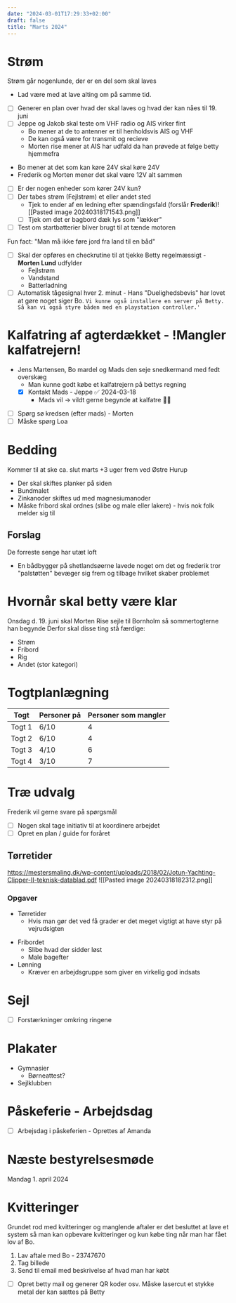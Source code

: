 ```yaml
---
date: "2024-03-01T17:29:33+02:00"
draft: false
title: "Marts 2024"
---
```

# Strøm
Strøm går nogenlunde, der er en del som skal laves
* Lad være med at lave alting om på samme tid. 
- [ ] Generer en plan over hvad der skal laves og hvad der kan nåes til 19. juni
- [ ] Jeppe og Jakob skal teste om VHF radio og AIS virker fint
	- Bo mener at de to antenner er til henholdsvis AIS og VHF
	- De kan også være for transmit og recieve
	- Morten rise mener at AIS har udfald da han prøvede at følge betty hjemmefra
- Bo mener at det som kan køre 24V skal køre 24V
- Frederik og Morten mener det skal være 12V alt sammen
- [ ] Er der nogen enheder som kører 24V kun?
- [ ] Der tabes strøm (Fejlstrøm) et eller andet sted
	- Tjek to ender af en ledning efter spændingsfald (forslår **Frederik**)![[Pasted image 20240318171543.png]]
	- [ ] Tjek om det er bagbord dæk lys som "lækker"
- [ ] Test om startbatterier bliver brugt til at tænde motoren

Fun fact: "Man må ikke føre jord fra land til en båd"
- [ ] Skal der opføres en checkrutine til at tjekke Betty regelmæssigt - **Morten Lund** udfylder
	- Fejlstrøm
	- Vandstand
	- Batterladning
- [ ] Automatisk tågesignal hver 2. minut - Hans "Duelighedsbevis" har lovet at gøre noget siger Bo. 
	```Vi kunne også installere en server på Betty. Så kan vi også styre båden med en playstation controller.'```

# Kalfatring af agterdækket - !Mangler kalfatrejern!
- Jens Martensen, Bo mardel og Mads den seje snedkermand med fedt overskæg
	- Man kunne godt købe et kalfatrejern på bettys regning
	- [x] Kontakt Mads - Jeppe ✅ 2024-03-18
		- Mads vil -> vildt gerne begynde at kalfatre 👍🏼
- [ ] Spørg sø kredsen (efter mads) - Morten
- [ ] Måske spørg Loa
# Bedding
Kommer til at ske ca. slut marts +3 uger frem ved Østre Hurup
- Der skal skiftes planker på siden
- Bundmalet
- Zinkanoder skiftes ud med magnesiumanoder
- Måske fribord skal ordnes (slibe og male eller lakere) - hvis nok folk melder sig til
## Forslag
De forreste senge har utæt loft
- En bådbygger på shetlandsøerne lavede noget om det og frederik tror "palstøtten" bevæger sig frem og tilbage hvilket skaber problemet
# Hvornår skal betty være klar
Onsdag d. 19. juni skal Morten Rise sejle til Bornholm så sommertogterne han begynde
Derfor skal disse ting stå færdige:
- Strøm
- Fribord
- Rig
- Andet (stor kategori)
# Togtplanlægning

| Togt   | Personer på | Personer som mangler |
| ------ | ----------- | -------------------- |
| Togt 1 | 6/10        | 4                    |
| Togt 2 | 6/10        | 4                    |
| Togt 3 | 4/10        | 6                    |
| Togt 4 | 3/10        | 7                    |

# Træ  udvalg
Frederik vil gerne svare på spørgsmål
- [ ] Nogen skal tage initiativ til at koordinere arbejdet
- [ ] Opret en plan / guide for foråret
## Tørretider
https://mestersmaling.dk/wp-content/uploads/2018/02/Jotun-Yachting-Clipper-II-teknisk-datablad.pdf
![[Pasted image 20240318182312.png]]
### Opgaver
* Tørretider
	* Hvis man gør det ved få grader er det meget vigtigt at have styr på vejrudsigten
- Fribordet
	- Slibe hvad der sidder løst
	- Male bagefter
- Lønning
	- Kræver en arbejdsgruppe som giver en virkelig god indsats
# Sejl
- [ ] Forstærkninger omkring ringene
# Plakater
- Gymnasier
	- Børneattest?
- Sejlklubben
# Påskeferie - Arbejdsdag
- [ ] Arbejsdag i påskeferien - Oprettes af Amanda
# Næste bestyrelsesmøde
Mandag 1. april 2024
# Kvitteringer
Grundet rod med kvitteringer og manglende aftaler er det besluttet at lave et system så man kan opbevare kvitteringer og kun købe ting når man har fået lov af Bo.
1. Lav aftale med Bo - 23747670
2. Tag billede
3. Send til email med beskrivelse af hvad man har købt
- [ ] Opret betty mail og generer QR koder osv. Måske lasercut et stykke metal der kan sættes på Betty